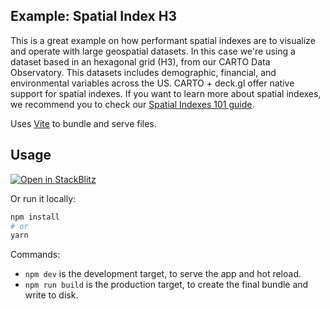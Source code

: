 ## Example: Spatial Index H3

This is a great example on how performant spatial indexes are to visualize and operate with large geospatial datasets. In this case we're using a dataset based in an hexagonal grid (H3), from our CARTO Data Observatory. This datasets includes demographic, financial, and environmental variables across the US. CARTO + deck.gl offer native support for spatial indexes. If you want to learn more about spatial indexes, we recommend you to check our [Spatial Indexes 101 guide](https://go.carto.com/report-spatial-indexes-101).

Uses [Vite](https://vitejs.dev/) to bundle and serve files.

## Usage

[![Open in StackBlitz](https://developer.stackblitz.com/img/open_in_stackblitz.svg)](https://stackblitz.com/github/CartoDB/deck.gl-examples/tree/master/spatial-features-h3?file=index.ts)

Or run it locally:

```bash
npm install
# or
yarn
```

Commands:

- `npm dev` is the development target, to serve the app and hot reload.
- `npm run build` is the production target, to create the final bundle and write to disk.
